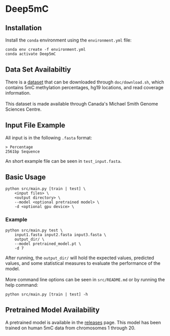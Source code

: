 # Deep5mC

## Installation

Install the `conda` environment using the `environment.yml` file:
```
conda env create -f environment.yml
conda activate Deep5mC
```

## Data Set Availabiltiy

There is a [dataset](https://www.bcgsc.ca/downloads/111_reference_epigenomes/112epigenomes/5mC/SBS_Removed_E027_E064_Fixed_E012/) that can be downloaded through `doc/download.sh`, which contains 5mC methylation percentages, hg19 locations, and read coverage information. </br>
</br>
This dataset is made available through Canada's Michael Smith Genome Sciences Centre. </br>

## Input File Example

All input is in the following `.fasta` format:
```
> Percentage
2561bp Sequence
```
An short example file can be seen in `test_input.fasta`.

## Basic Usage

```
python src/main.py [train | test] \
    <input files> \
    <output directory> \
    --model <optional pretrained model> \
    -d <optional gpu device> \
```

### Example
```
python src/main.py test \
    input1.fasta input2.fasta input3.fasta \
    output_dir/ \
    --model pretrained_model.pt \
    -d 7
```

After running, the `output_dir/` will hold the expected values, predicted values, and some statistical measures to evaluate the performance of the model. </br>
</br>
More command line options can be seen in `src/README.md` or by running the help command:
```
python src/main.py [train | test] -h
```


## Pretrained Model Availability

A pretrained model is available in the [releases](https://github.com/qgenlab/Deep5mC/releases) page. This model has been trained on human 5mC data from chromosomes 1 through 20.